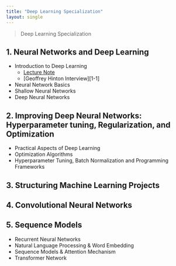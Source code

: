 ```yaml
---
title: "Deep Learning Specialization"
layout: single
---
```


> Deep Learning Specialization

## 1. Neural Networks and Deep Learning
* Introduction to Deep Learning
  * [Lecture Note][11-1]
  * [Geoffrey Hinton Interview][1-1]
* Neural Network Basics
* Shallow Neural Networks
* Deep Neural Networks

## 2. Improving Deep Neural Networks: Hyperparameter tuning, Regularization, and Optimization
* Practical Aspects of Deep Learning
* Optimization Algorithms
* Hyperparameter Tuning, Batch Normalization and Programming Frameworks
  
## 3. Structuring Machine Learning Projects

## 4. Convolutional Neural Networks

## 5. Sequence Models
* Recurrent Neural Networks
* Natural Language Processing & Word Embedding
* Sequence Models & Attention Mechanism
* Transformer Network

[11-1]: https://drive.google.com/file/d/1GIEIQCNqA3ZGAeLyKJNwJQq9bZ0p8DOH/view?usp=drive_link
